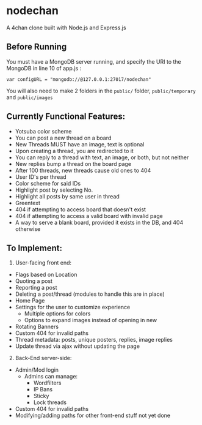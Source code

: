 # nodechan
A 4chan clone built with Node.js and Express.js

## Before Running
You must have a MongoDB server running, and specify the URI 
to the MongoDB in line 10 of app.js :

`var configURL = "mongodb://@127.0.0.1:27017/nodechan"`

You will also need to make 2 folders in the `public/` folder, `public/temporary` and `public/images`

## Currently Functional Features:

+ Yotsuba color scheme
+ You can post a new thread on a board
+ New Threads MUST have an image, text is optional
+ Upon creating a thread, you are redirected to it
+ You can reply to a thread with text, an image, or both, but not neither
+ New replies bump a thread on the board page
+ After 100 threads, new threads cause old ones to 404
+ User ID's per thread
+ Color scheme for said IDs
+ Highlight post by selecting No.
+ Highlight all posts by same user in thread
+ Greentext
+ 404 if attempting to access board that doesn't exist
+ 404 if attempting to access a valid board with invalid page
+ A way to serve a blank board, provided it exists in the DB, and 404 otherwise

## To Implement:
1. User-facing front end:
+ Flags based on Location
+ Quoting a post
+ Reporting a post
+ Deleting a post/thread (modules to handle this are in place)
+ Home Page
+ Settings for the user to customize experience
    + Multiple options for colors
    + Options to expand images instead of opening in new
+ Rotating Banners
+ Custom 404 for invalid paths
+ Thread metadata: posts, unique posters, replies, image replies 
+ Update thread via ajax without updating the page

2. Back-End server-side:
+ Admin/Mod login
    + Admins can manage:    
        + Wordfilters
        + IP Bans
        + Sticky
        + Lock threads        
+ Custom 404 for invalid paths
+ Modifying/adding paths for other front-end stuff not yet done
